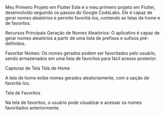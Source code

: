 Meu Primeiro Projeto em Flutter
Este é o meu primeiro projeto em Flutter, desenvolvido seguindo os passos do Google CodeLabs. Ele é capaz de gerar nomes aleatórios e permite favoritá-los, contendo as telas de home e de favoritos.

Recursos Principais
Geração de Nomes Aleatórios: O aplicativo é capaz de gerar nomes aleatórios a partir de uma lista de prefixos e sufixos pré-definidos.

Favoritar Nomes: Os nomes gerados podem ser favoritados pelo usuário, sendo armazenados em uma lista de favoritos para fácil acesso posterior.

Capturas de Tela
Tela de Home

A tela de home exibe nomes gerados aleatoriamente, com a opção de favoritá-los.

Tela de Favoritos

Na tela de favoritos, o usuário pode visualizar e acessar os nomes favoritados anteriormente.
